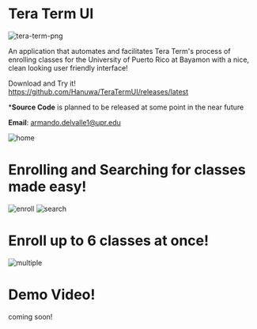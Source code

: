 # Tera Term UI

![tera-term-png](https://github.com/Hanuwa/TeraTermUI/assets/109267068/75fa1c89-80e7-40a8-b393-0a0931f3a111)

An application that automates and facilitates Tera Term's process of enrolling classes for the University of Puerto Rico at Bayamon with a nice, clean looking user friendly interface!

Download and Try it!
https://github.com/Hanuwa/TeraTermUI/releases/latest

***Source Code** is planned to be released at some point in the near future

**Email**: armando.delvalle1@upr.edu

![home](https://github.com/Hanuwa/TeraTermUI/assets/109267068/c908a96b-bf50-44f6-9e7f-bf704a3bc31f)

# Enrolling and Searching for classes made easy!

![enroll](https://github.com/Hanuwa/TeraTermUI/assets/109267068/b07218c9-2c48-439f-bc33-871c8f8eb6b0)
![search](https://github.com/Hanuwa/TeraTermUI/assets/109267068/c19837c0-e888-4546-811f-b12fab4273e1)

# Enroll up to 6 classes at once!

![multiple](https://github.com/Hanuwa/TeraTermUI/assets/109267068/46d603ed-8f90-453c-bd1c-b272585daf76)

# Demo Video!

coming soon!
